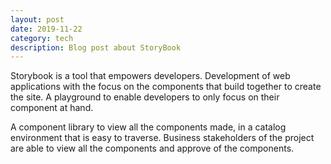 ```yaml
---
layout: post
date: 2019-11-22
category: tech 
description: Blog post about StoryBook 
---
```


Storybook is a tool that empowers developers.
Development of web applications with the focus on the components that build together to create the site. A playground to enable developers to only focus on their component at hand.

A component library to view all the components made, in a catalog environment that is easy to traverse. Business stakeholders of the project are able to view all the components and approve of the components.